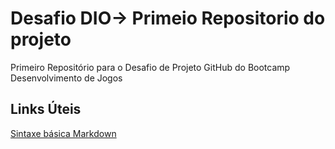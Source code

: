 # Desafio DIO-> Primeio Repositorio do projeto 
Primeiro Repositório para o Desafio de Projeto GitHub do Bootcamp Desenvolvimento de Jogos

## Links Úteis
[Sintaxe básica Markdown](https://www.markdownguide.org/getting-started/) 
